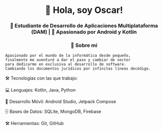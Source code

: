 
<h1 align="center">👋 Hola, soy Oscar!</h1>

<h3 align="center">🚀 Estudiante de Desarrollo de Aplicaciones Multiplataforma (DAM) | 📱 Apasionado por Android y Kotlin</h3>

<h3 align="center">📌 Sobre mí</h3>

    Apasionado por el mundo de la informática desde pequeño,
    finalmente me aventuré a dar el paso y cambiar de sector 
    para dedicarme en exclusiva al desarrollo de software.
    Cambiando los documentos jurídicos por infinitas líneas decódigo.

🛠 Tecnologías con las que trabajo:

💻 Lenguajes: Kotlin, Java, Python

📱 Desarrollo Móvil: Android Studio, Jetpack Compose

🗄️ Bases de Datos: SQLite, MongoDB, Firebase

🛠 Herramientas: Git, GitHub
